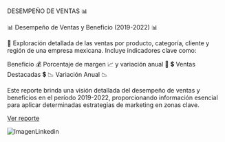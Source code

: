 DESEMPEÑO DE VENTAS 📊

📊 Desempeño de Ventas y Beneficio (2019-2022) 📊

💼 Exploración detallada de las ventas por producto, categoría, cliente y región de una empresa mexicana. Incluye indicadores clave como:

Beneficio 💰
Porcentaje de margen
📈 y variación anual 🔄
💲 Ventas Destacadas 💲
📉 Variación Anual 📉

Este reporte brinda una visión detallada del desempeño de ventas y beneficios en el período 2019-2022, proporcionando información esencial para aplicar determinadas estrategias de marketing en zonas clave.


[Ver reporte](https://app.powerbi.com/view?r=eyJrIjoiYjk2NzE2ZDItNmU1ZC00Y2E5LTkzZWQtNmYzMDc2Mjg5NjU3IiwidCI6ImRmODY3OWNkLWE4MGUtNDVkOC05OWFjLWM4M2VkN2ZmOTVhMCJ9)

![ImagenLinkedin](https://github.com/ErnestRr/powerbi/assets/108312348/dc1173aa-202a-404c-aabe-c38d2b34aace)



